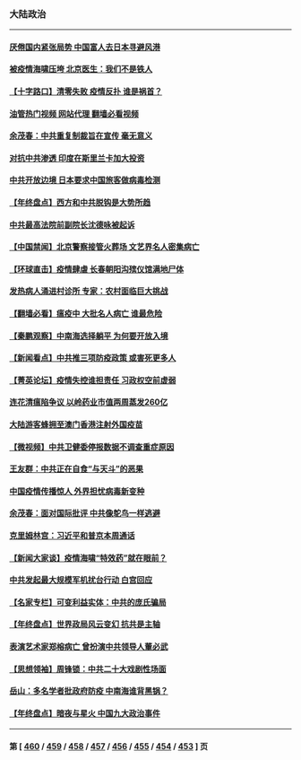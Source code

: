 ### 大陆政治
---
#### [厌倦国内紧张局势 中国富人去日本寻避风港](../../pages/ncid277/n13893099.md?12280845) 
#### [被疫情海啸压垮 北京医生：我们不是铁人](../../pages/ncid277/n13893026.md?12280845) 
#### [【十字路口】清零失败 疫情反扑 谁是祸首？](../../pages/ncid277/n13893035.md?12280845) 
#### [油管热门视频 网站代理 翻墙必看视频](http://138.2.39.72:81/youtube.html?epic-marker?12280845)
#### [余茂春：中共重复制裁旨在宣传 毫无意义](../../pages/ncid277/n13893038.md?12280845) 
#### [对抗中共渗透 印度在斯里兰卡加大投资](../../pages/ncid277/n13892887.md?12280845) 
#### [中共开放边境 日本要求中国旅客做病毒检测](../../pages/ncid277/n13892983.md?12280845) 
#### [【年终盘点】西方和中共脱钩是大势所趋](../../pages/ncid277/n13887940.md?12280845) 
#### [中共最高法院前副院长沈德咏被起诉](../../pages/ncid277/n13892729.md?12280845) 
#### [【中国禁闻】北京警察接管火葬场 文艺界名人密集病亡](../../pages/ncid277/n13892291.md?12280845) 
#### [【环球直击】疫情肆虐 长春朝阳沟殡仪馆满地尸体](../../pages/ncid277/n13892287.md?12280845) 
#### [发热病人涌进村诊所 专家：农村面临巨大挑战](../../pages/ncid277/n13892271.md?12280845) 
#### [【翻墙必看】瘟疫中 大批名人病亡 谁最危险](../../pages/ncid277/n13892453.md?12280845) 
#### [【秦鹏观察】中南海选择躺平 为何要开放入境](../../pages/ncid277/n13890092.md?12280845) 
#### [【新闻看点】中共推三项防疫政策 或害死更多人](../../pages/ncid277/n13892336.md?12280845) 
#### [【菁英论坛】疫情失控谁担责任 习政权空前虚弱](../../pages/ncid277/n13892293.md?12280845) 
#### [连花清瘟陷争议 以岭药业市值两周蒸发260亿](../../pages/ncid277/n13892219.md?12280845) 
#### [大陆游客蜂拥至澳门香港注射外国疫苗](../../pages/ncid277/n13892276.md?12280845) 
#### [【微视频】中共卫健委停报数据不调查重症原因](../../pages/ncid277/n13892191.md?12280845) 
#### [王友群：中共正在自食“与天斗”的恶果](../../pages/ncid277/n13892262.md?12280845) 
#### [中国疫情传播惊人 外界担忧病毒新变种](../../pages/ncid277/n13892265.md?12280845) 
#### [余茂春：面对国际批评 中共像鸵鸟一样逃避](../../pages/ncid277/n13892250.md?12280845) 
#### [克里姆林宫：习近平和普京本周通话](../../pages/ncid277/n13892138.md?12280845) 
#### [【新闻大家谈】疫情海啸“特效药”就在眼前？](../../pages/ncid277/n13892157.md?12280845) 
#### [中共发起最大规模军机扰台行动 白宫回应](../../pages/ncid277/n13892220.md?12280845) 
#### [【名家专栏】可变利益实体：中共的庞氏骗局](../../pages/ncid277/n13891659.md?12280845) 
#### [【年终盘点】世界政局风云变幻 抗共是主轴](../../pages/ncid277/n13885726.md?12280845) 
#### [表演艺术家郑榕病亡 曾扮演中共领导人董必武](../../pages/ncid277/n13892004.md?12280845) 
#### [【思想领袖】周锋锁：中共二十大戏剧性场面](../../pages/ncid277/n13882331.md?12280845) 
#### [岳山：多名学者批政府防疫 中南海谁背黑锅？](../../pages/ncid277/n13891807.md?12280845) 
#### [【年终盘点】暗夜与星火 中国九大政治事件](../../pages/ncid277/n13891171.md?12280845) 

---
#### 第 [ [460](./460.md?12280845) / [459](./459.md?12280845) / [458](./458.md?12280845) / [457](./457.md?12280845) / [456](./456.md?12280845) / [455](./455.md?12280845) / [454](./454.md?12280845) / [453](./453.md?12280845) ] 页
